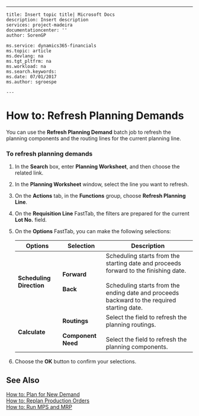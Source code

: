 ---
    title: Insert topic title| Microsoft Docs
    description: Insert description
    services: project-madeira
    documentationcenter: ''
    author: SorenGP

    ms.service: dynamics365-financials
    ms.topic: article
    ms.devlang: na
    ms.tgt_pltfrm: na
    ms.workload: na
    ms.search.keywords:
    ms.date: 07/01/2017
    ms.author: sgroespe

    ---
# How to: Refresh Planning Demands
You can use the **Refresh Planning Demand** batch job to refresh the planning components and the routing lines for the current planning line.  
  
### To refresh planning demands  
  
1.  In the **Search** box, enter **Planning Worksheet**, and then choose the related link.  
  
2.  In the **Planning Worksheet** window, select the line you want to refresh.  
  
3.  On the **Actions** tab, in the **Functions** group, choose **Refresh Planning Line**.  
  
4.  On the **Requisition Line** FastTab, the filters are prepared for the current **Lot No.** field.  
  
5.  On the **Options** FastTab, you can make the following selections:  
  
    |Options|Selection|Description|  
    |-------------|---------------|-----------------|  
    |**Scheduling Direction**|**Forward**<br /><br /> **Back**|Scheduling starts from the starting date and proceeds forward to the finishing date.<br /><br /> Scheduling starts from the ending date and proceeds backward to the required starting date.|  
    |**Calculate**|**Routings**<br /><br /> **Component Need**|Select the field to refresh the planning routings.<br /><br /> Select the field to refresh the planning components.|  
  
6.  Choose the **OK** button to confirm your selections.  
  
## See Also  
 [How to: Plan for New Demand](../how-to-plan-for-new-demand.md)   
 [How to: Replan Production Orders](../how-to-replan-production-orders.md)   
 [How to: Run MPS and MRP](../how-to-run-mps-and-mrp.md)